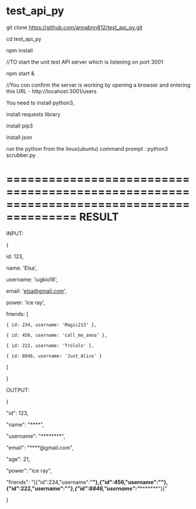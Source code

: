 # test_api_py
git clone https://github.com/annabnn812/test_api_py.git

cd test_api_py

npm install

//TO start the unit test API server which is listening on port 3001

npm start &

//You con confirm the server is working by opening a browser and entering this URL - http://locahost:3001/users


You need to install python3, 

install requests library

install pip3 

install json

run the python from the linux(ubuntu) command prompt  : python3 scrubber.py

========================================================================================
RESULT
=========================================================================================
INPUT:

{

  id: 123,
  
  name: 'Elsa',
  
  username: 'iugkio18',
  
  email: 'elsa@gmail.com',
  
  power: 'ice ray',
  
  friends: [
  
    { id: 234, username: 'Magic213' },
    
    { id: 456, username: 'call_me_anna' },
    
    { id: 222, username: 'Trololo' },
    
    { id: 8846, username: 'Just_Alice' }
    
  ]
  
}

OUTPUT:

{

  "id": 123,
  
  "name": "****",
  
  "username": "********",
  
  "email": "****@gmail.com",
  
  "age": 21,
  
  "power": "ice ray",
  
  "friends": "[{\"id\":234,\"username\":\"********\"},{\"id\":456,\"username\":\"************\"},{\"id\":222,\"username\":\"*******\"},{\"id\":8846,\"username\":\"**********\"}]"
  
}
